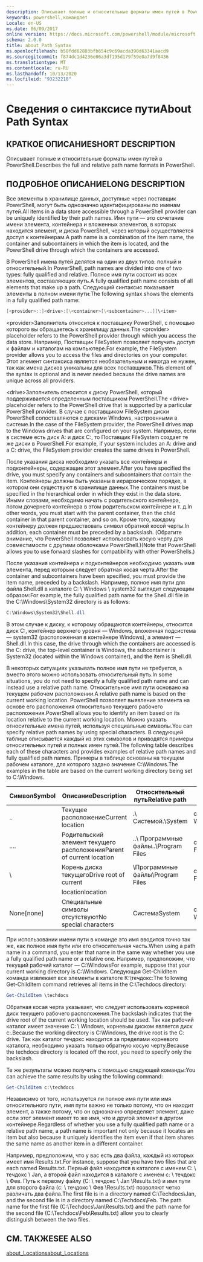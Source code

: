 ```yaml
---
description: Описывает полные и относительные форматы имен путей в PowerShell.
keywords: powershell,командлет
Locale: en-US
ms.date: 06/09/2017
online version: https://docs.microsoft.com/powershell/module/microsoft.powershell.core/about/about_path_syntax?view=powershell-7&WT.mc_id=ps-gethelp
schema: 2.0.0
title: about_Path_Syntax
ms.openlocfilehash: b58fdd62803bfb654c9c69acda390d63341aacd9
ms.sourcegitcommit: f874dc1d4236e06a3df195d179f59e0a7d9f8436
ms.translationtype: MT
ms.contentlocale: ru-RU
ms.lasthandoff: 10/13/2020
ms.locfileid: "93232218"
---
```

# <a name="about-path-syntax"></a><span data-ttu-id="6aa25-104">Сведения о синтаксисе пути</span><span class="sxs-lookup"><span data-stu-id="6aa25-104">About Path Syntax</span></span>

## <a name="short-description"></a><span data-ttu-id="6aa25-105">КРАТКОЕ ОПИСАНИЕ</span><span class="sxs-lookup"><span data-stu-id="6aa25-105">SHORT DESCRIPTION</span></span>
<span data-ttu-id="6aa25-106">Описывает полные и относительные форматы имен путей в PowerShell.</span><span class="sxs-lookup"><span data-stu-id="6aa25-106">Describes the full and relative path name formats in  PowerShell.</span></span>

## <a name="long-description"></a><span data-ttu-id="6aa25-107">ПОДРОБНОЕ ОПИСАНИЕ</span><span class="sxs-lookup"><span data-stu-id="6aa25-107">LONG DESCRIPTION</span></span>

<span data-ttu-id="6aa25-108">Все элементы в хранилище данных, доступные через поставщик PowerShell, могут быть однозначно идентифицированы по именам путей.</span><span class="sxs-lookup"><span data-stu-id="6aa25-108">All items in a data store accessible through a PowerShell provider can be uniquely identified by their path names.</span></span> <span data-ttu-id="6aa25-109">Имя пути — это сочетание имени элемента, контейнера и вложенных элементов, в которых находится элемент, и диска PowerShell, через который осуществляется доступ к контейнерам.</span><span class="sxs-lookup"><span data-stu-id="6aa25-109">A path name is a combination of the item name, the container and subcontainers in which the item is located, and the PowerShell drive through which the containers are accessed.</span></span>

<span data-ttu-id="6aa25-110">В PowerShell имена путей делятся на один из двух типов: полный и относительный.</span><span class="sxs-lookup"><span data-stu-id="6aa25-110">In PowerShell, path names are divided into one of two types: fully qualified and relative.</span></span> <span data-ttu-id="6aa25-111">Полное имя пути состоит из всех элементов, составляющих путь.</span><span class="sxs-lookup"><span data-stu-id="6aa25-111">A fully qualified path name consists of all elements that make up a path.</span></span> <span data-ttu-id="6aa25-112">Следующий синтаксис показывает элементы в полном имени пути:</span><span class="sxs-lookup"><span data-stu-id="6aa25-112">The following syntax shows the elements in a fully qualified path name:</span></span>

```powershell
[<provider>::]<drive>:[\<container>[\<subcontainer>...]]\<item>
```

<span data-ttu-id="6aa25-113">\<provider\>Заполнитель относится к поставщику PowerShell, с помощью которого вы обращаетесь к хранилищу данных.</span><span class="sxs-lookup"><span data-stu-id="6aa25-113">The \<provider\> placeholder refers to the PowerShell provider through which you access the data store.</span></span> <span data-ttu-id="6aa25-114">Например, Поставщик FileSystem позволяет получить доступ к файлам и каталогам на компьютере.</span><span class="sxs-lookup"><span data-stu-id="6aa25-114">For example, the FileSystem provider allows you to access the files and directories on your computer.</span></span> <span data-ttu-id="6aa25-115">Этот элемент синтаксиса является необязательным и никогда не нужен, так как имена дисков уникальны для всех поставщиков.</span><span class="sxs-lookup"><span data-stu-id="6aa25-115">This element of the syntax is optional and is never needed because the drive names are unique across all providers.</span></span>

<span data-ttu-id="6aa25-116">\<drive\>Заполнитель относится к диску PowerShell, который поддерживается определенным поставщиком PowerShell.</span><span class="sxs-lookup"><span data-stu-id="6aa25-116">The \<drive\> placeholder refers to the PowerShell drive that is supported by a particular PowerShell provider.</span></span> <span data-ttu-id="6aa25-117">В случае с поставщиком FileSystem диски PowerShell сопоставляются с дисками Windows, настроенными в системе.</span><span class="sxs-lookup"><span data-stu-id="6aa25-117">In the case of the FileSystem provider, the PowerShell drives map to the Windows drives that are configured on your system.</span></span> <span data-ttu-id="6aa25-118">Например, если в системе есть диск A: и диск C:, то Поставщик FileSystem создает те же диски в PowerShell.</span><span class="sxs-lookup"><span data-stu-id="6aa25-118">For example, if your system includes an A: drive and a C: drive, the FileSystem provider creates the same drives in PowerShell.</span></span>

<span data-ttu-id="6aa25-119">После указания диска необходимо указать все контейнеры и подконтейнеры, содержащие этот элемент.</span><span class="sxs-lookup"><span data-stu-id="6aa25-119">After you have specified the drive, you must specify any containers and subcontainers that contain the item.</span></span> <span data-ttu-id="6aa25-120">Контейнеры должны быть указаны в иерархическом порядке, в котором они существуют в хранилище данных.</span><span class="sxs-lookup"><span data-stu-id="6aa25-120">The containers must be specified in the hierarchical order in which they exist in the data store.</span></span> <span data-ttu-id="6aa25-121">Иными словами, необходимо начать с родительского контейнера, потом дочернего контейнера в этом родительском контейнере и т. д.</span><span class="sxs-lookup"><span data-stu-id="6aa25-121">In other words, you must start with the parent container, then the child container in that parent container, and so on.</span></span> <span data-ttu-id="6aa25-122">Кроме того, каждому контейнеру должен предшествовать символ обратной косой черты.</span><span class="sxs-lookup"><span data-stu-id="6aa25-122">In addition, each container must be preceded by a backslash.</span></span> <span data-ttu-id="6aa25-123">(Обратите внимание, что PowerShell позволяет использовать косую черту для совместимости с другими оболочками PowerShell.)</span><span class="sxs-lookup"><span data-stu-id="6aa25-123">(Note that PowerShell allows you to use forward slashes for compatibility with other PowerShells.)</span></span>

<span data-ttu-id="6aa25-124">После указания контейнера и подконтейнеров необходимо указать имя элемента, перед которым следует обратная косая черта.</span><span class="sxs-lookup"><span data-stu-id="6aa25-124">After the container and subcontainers have been specified, you must provide the item name, preceded by a backslash.</span></span> <span data-ttu-id="6aa25-125">Например, полное имя пути для файла Shell.dll в каталоге C: \\ Windows \\ system32 выглядит следующим образом:</span><span class="sxs-lookup"><span data-stu-id="6aa25-125">For example, the fully qualified path name for the Shell.dll file in the C:\\Windows\\System32 directory is as follows:</span></span>

```powershell
C:\Windows\System32\Shell.dll
```

<span data-ttu-id="6aa25-126">В этом случае к диску, к которому обращаются контейнеры, относится диск C:, контейнер верхнего уровня — Windows, вложенная подсистема — system32 (расположенная в контейнере Windows), а элемент — Shell.dll.</span><span class="sxs-lookup"><span data-stu-id="6aa25-126">In this case, the drive through which the containers are accessed is the C: drive, the top-level container is Windows, the subcontainer is System32 (located within the Windows container), and the item is Shell.dll.</span></span>

<span data-ttu-id="6aa25-127">В некоторых ситуациях указывать полное имя пути не требуется, а вместо этого можно использовать относительный путь.</span><span class="sxs-lookup"><span data-stu-id="6aa25-127">In some situations, you do not need to specify a fully qualified path name and can instead use a relative path name.</span></span> <span data-ttu-id="6aa25-128">Относительное имя пути основано на текущем рабочем расположении.</span><span class="sxs-lookup"><span data-stu-id="6aa25-128">A relative path name is based on the current working location.</span></span> <span data-ttu-id="6aa25-129">PowerShell позволяет выявление элемента на основе его расположения относительно текущего рабочего расположения.</span><span class="sxs-lookup"><span data-stu-id="6aa25-129">PowerShell allows you to identify an item based on its location relative to the current working location.</span></span> <span data-ttu-id="6aa25-130">Можно указать относительные имена путей, используя специальные символы.</span><span class="sxs-lookup"><span data-stu-id="6aa25-130">You can specify relative path names by using special characters.</span></span> <span data-ttu-id="6aa25-131">В следующей таблице описывается каждый из этих символов и приводятся примеры относительных путей и полных имен путей.</span><span class="sxs-lookup"><span data-stu-id="6aa25-131">The following table describes each of these characters and provides examples of relative path names and fully qualified path names.</span></span> <span data-ttu-id="6aa25-132">Примеры в таблице основаны на текущем рабочем каталоге, для которого задано значение C:\Windows.</span><span class="sxs-lookup"><span data-stu-id="6aa25-132">The examples in the table are based on the current working directory being set to C:\Windows.</span></span>

|<span data-ttu-id="6aa25-133">Символ</span><span class="sxs-lookup"><span data-stu-id="6aa25-133">Symbol</span></span>|<span data-ttu-id="6aa25-134">Описание</span><span class="sxs-lookup"><span data-stu-id="6aa25-134">Description</span></span>               |<span data-ttu-id="6aa25-135">Относительный путь</span><span class="sxs-lookup"><span data-stu-id="6aa25-135">Relative path</span></span>    |<span data-ttu-id="6aa25-136">Полный путь.</span><span class="sxs-lookup"><span data-stu-id="6aa25-136">Full path</span></span>          |
|------|--------------------------|-----------------|-------------------|
|<span data-ttu-id="6aa25-137">.</span><span class="sxs-lookup"><span data-stu-id="6aa25-137">.</span></span>     |<span data-ttu-id="6aa25-138">Текущее расположение</span><span class="sxs-lookup"><span data-stu-id="6aa25-138">Current location</span></span>          |<span data-ttu-id="6aa25-139">.\\ Системой</span><span class="sxs-lookup"><span data-stu-id="6aa25-139">.\\System</span></span>        |<span data-ttu-id="6aa25-140">c: \\ \\ система Windows</span><span class="sxs-lookup"><span data-stu-id="6aa25-140">c:\\Windows\\System</span></span>|
|<span data-ttu-id="6aa25-141">..</span><span class="sxs-lookup"><span data-stu-id="6aa25-141">..</span></span>    |<span data-ttu-id="6aa25-142">Родительский элемент текущего расположения</span><span class="sxs-lookup"><span data-stu-id="6aa25-142">Parent of current location</span></span>|<span data-ttu-id="6aa25-143">..\\ Программные файлы</span><span class="sxs-lookup"><span data-stu-id="6aa25-143">..\\Program Files</span></span>|<span data-ttu-id="6aa25-144">c: \\ Program Files</span><span class="sxs-lookup"><span data-stu-id="6aa25-144">c:\\Program Files</span></span>  |
|\     |<span data-ttu-id="6aa25-145">Корень диска текущего</span><span class="sxs-lookup"><span data-stu-id="6aa25-145">Drive root of current</span></span>     |<span data-ttu-id="6aa25-146">\\Программные файлы</span><span class="sxs-lookup"><span data-stu-id="6aa25-146">\\Program Files</span></span>  |<span data-ttu-id="6aa25-147">c: \\ Program Files</span><span class="sxs-lookup"><span data-stu-id="6aa25-147">c:\\Program Files</span></span>  |
|      |<span data-ttu-id="6aa25-148">location</span><span class="sxs-lookup"><span data-stu-id="6aa25-148">location</span></span>                  |                 |                   |
|<span data-ttu-id="6aa25-149">None</span><span class="sxs-lookup"><span data-stu-id="6aa25-149">[none]</span></span>|<span data-ttu-id="6aa25-150">Специальные символы отсутствуют</span><span class="sxs-lookup"><span data-stu-id="6aa25-150">No special characters</span></span>     |<span data-ttu-id="6aa25-151">Система</span><span class="sxs-lookup"><span data-stu-id="6aa25-151">System</span></span>           |<span data-ttu-id="6aa25-152">c: \\ \\ система Windows</span><span class="sxs-lookup"><span data-stu-id="6aa25-152">c:\\Windows\\System</span></span>|

<span data-ttu-id="6aa25-153">При использовании имени пути в команде это имя вводится точно так же, как полное имя пути или его относительная часть.</span><span class="sxs-lookup"><span data-stu-id="6aa25-153">When using a path name in a command, you enter that name in the same way whether you use a fully qualified path name or a relative one.</span></span> <span data-ttu-id="6aa25-154">Например, предположим, что текущий рабочий каталог — C:\Windows</span><span class="sxs-lookup"><span data-stu-id="6aa25-154">For example, suppose that your current working directory is C:\Windows.</span></span> <span data-ttu-id="6aa25-155">Следующая Get-ChildItem команда извлекает все элементы в каталоге К:\течдокс:</span><span class="sxs-lookup"><span data-stu-id="6aa25-155">The following Get-ChildItem command retrieves all items in the C:\Techdocs directory:</span></span>

```powershell
Get-ChildItem \techdocs
```

<span data-ttu-id="6aa25-156">Обратная косая черта указывает, что следует использовать корневой диск текущего рабочего расположения.</span><span class="sxs-lookup"><span data-stu-id="6aa25-156">The backslash indicates that the drive root of the current working location should be used.</span></span> <span data-ttu-id="6aa25-157">Так как рабочий каталог имеет значение C: \\ Windows, корневым диском является диск c:.</span><span class="sxs-lookup"><span data-stu-id="6aa25-157">Because the working directory is C:\\Windows, the drive root is the C: drive.</span></span> <span data-ttu-id="6aa25-158">Так как каталог течдокс находится за пределами корневого каталога, необходимо указать только обратную косую черту.</span><span class="sxs-lookup"><span data-stu-id="6aa25-158">Because the techdocs directory is located off the root, you need to specify only the backslash.</span></span>

<span data-ttu-id="6aa25-159">Те же результаты можно получить с помощью следующей команды:</span><span class="sxs-lookup"><span data-stu-id="6aa25-159">You can achieve the same results by using the following command:</span></span>

```powershell
Get-ChildItem c:\techdocs
```

<span data-ttu-id="6aa25-160">Независимо от того, используется ли полное имя пути или имя относительного пути, имя пути важно не только потому, что он находит элемент, а также потому, что он однозначно определяет элемент, даже если этот элемент имеет то же имя, что и другой элемент в другом контейнере.</span><span class="sxs-lookup"><span data-stu-id="6aa25-160">Regardless of whether you use a fully qualified path name or a relative path name, a path name is important not only because it locates an item but also because it uniquely identifies the item even if that item shares the same name as another item in a different container.</span></span>

<span data-ttu-id="6aa25-161">Например, предположим, что у вас есть два файла, каждый из которых имеет имя Results.txt.</span><span class="sxs-lookup"><span data-stu-id="6aa25-161">For instance, suppose that you have two files that are each named Results.txt.</span></span>
<span data-ttu-id="6aa25-162">Первый файл находится в каталоге с именем C: \\ течдокс \\ Jan, а второй файл находится в каталоге с именем c: \\ течдокс \\ Фев. Путь к первому файлу (C: \\ течдокс \\ Jan \\Results.txt) и имя пути для второго файла (c: \\ течдокс \\ Фев \\Results.txt) позволяют четко различать два файла.</span><span class="sxs-lookup"><span data-stu-id="6aa25-162">The first file is in a directory named C:\\Techdocs\\Jan, and the second file is in a directory named C:\\Techdocs\\Feb. The path name for the first file (C:\\Techdocs\\Jan\\Results.txt) and the path name for the second file (C:\\Techdocs\\Feb\\Results.txt) allow you to clearly distinguish between the two files.</span></span>

## <a name="see-also"></a><span data-ttu-id="6aa25-163">СМ. ТАКЖЕ</span><span class="sxs-lookup"><span data-stu-id="6aa25-163">SEE ALSO</span></span>

[<span data-ttu-id="6aa25-164">about_Locations</span><span class="sxs-lookup"><span data-stu-id="6aa25-164">about_Locations</span></span>](about_Locations.md)

